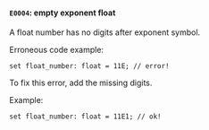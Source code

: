 #### `E0004`: empty exponent float

A float number has no digits after exponent symbol.

Erroneous code example:

```
set float_number: float = 11E; // error!
```

To fix this error, add the missing digits.

Example:

```
set float_number: float = 11E1; // ok!
```
